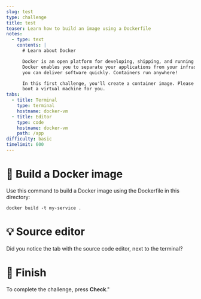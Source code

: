 ```yaml
---
slug: test
type: challenge
title: test
teaser: Learn how to build an image using a Dockerfile
notes:
  - type: text
    contents: |
      # Learn about Docker

      Docker is an open platform for developing, shipping, and running applications.
      Docker enables you to separate your applications from your infrastructure so
      you can deliver software quickly. Containers run anywhere!

      In this first challenge, you'll create a container image. Please wait while we
      boot a virtual machine for you.
tabs:
  - title: Terminal
    type: terminal
    hostname: docker-vm
  - title: Editor
    type: code
    hostname: docker-vm
    path: /app
difficulty: basic
timelimit: 600
---
```


🧪 Build a Docker image
=======================

Use this command to build a Docker image using the Dockerfile in
this directory:

```
docker build -t my-service .
```

💡 Source editor
================

Did you notice the tab with the source code editor, next to
the terminal?

🏁 Finish
=========

To complete the
challenge, press **Check**."

